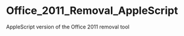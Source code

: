 Office_2011_Removal_AppleScript
===============================

AppleScript version of the Office 2011 removal tool
